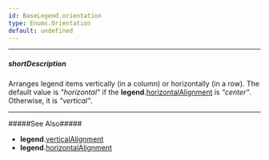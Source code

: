 ```yaml
---
id: BaseLegend.orientation
type: Enums.Orientation
default: undefined
---
```

---
##### shortDescription
Arranges legend items vertically (in a column) or horizontally (in a row). The default value is *"horizontal"* if the **legend**.[horizontalAlignment](/api-reference/10%20UI%20Components/BaseLegend/horizontalAlignment.md '{basewidgetpath}/Configuration/legend/#horizontalAlignment') is *"center"*. Otherwise, it is *"vertical"*.

---
#####See Also#####
- **legend**.[verticalAlignment](/api-reference/10%20UI%20Components/BaseLegend/verticalAlignment.md '{basewidgetpath}/Configuration/legend/#verticalAlignment')
- **legend**.[horizontalAlignment](/api-reference/10%20UI%20Components/BaseLegend/horizontalAlignment.md '{basewidgetpath}/Configuration/legend/#horizontalAlignment')